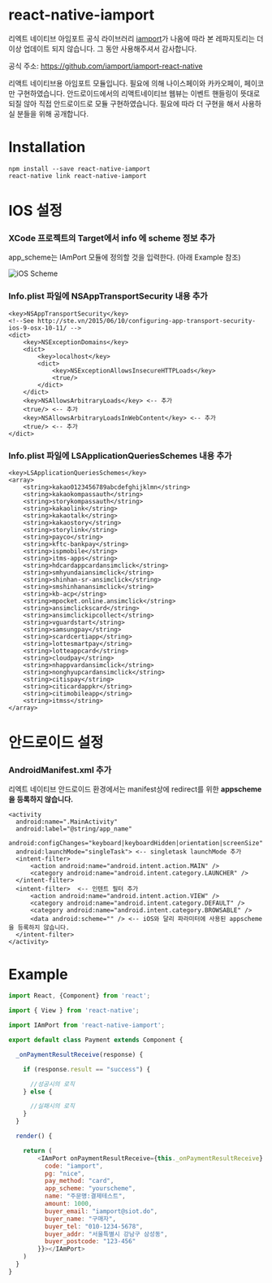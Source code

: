 # react-native-iamport


리엑트 네이티브 아임포트 공식 라이브러리 [iamport](https://github.com/iamport/iamport-react-native)가 나옴에 따라 본 레파지토리는 더 이상 업데이트 되지 않습니다. 
그 동안 사용해주셔서 감사합니다.

공식 주소: https://github.com/iamport/iamport-react-native


리액트 네이티브용 아임포트 모듈입니다. 필요에 의해 나이스페이와 카카오페이, 페이코만 구현하였습니다. 안드로이드에서의 리액트네이티브 웹뷰는 이벤트 핸들링이 뜻대로 되질 않아 직접 안드로이드로 모듈 구현하였습니다. 필요에 따라 더 구현을 해서 사용하실 분들을 위해 공개합니다.

# Installation

```
npm install --save react-native-iamport
react-native link react-native-iamport
```

# IOS 설정

### XCode 프로젝트의 Target에서 info 에 scheme 정보 추가

app_scheme는 IAmPort 모듈에 정의할 것을 입력한다. (아래 Example 참조)

![iOS Scheme](etc/scheme_ios.png)


### Info.plist 파일에 NSAppTransportSecurity 내용 추가

```
<key>NSAppTransportSecurity</key>
<!--See http://ste.vn/2015/06/10/configuring-app-transport-security-ios-9-osx-10-11/ -->
<dict>
	<key>NSExceptionDomains</key>
	<dict>
		<key>localhost</key>
		<dict>
			<key>NSExceptionAllowsInsecureHTTPLoads</key>
			<true/>
		</dict>
	</dict>
	<key>NSAllowsArbitraryLoads</key> <-- 추가
	<true/> <-- 추가
	<key>NSAllowsArbitraryLoadsInWebContent</key> <-- 추가
	<true/> <-- 추가
</dict>
```

### Info.plist 파일에 LSApplicationQueriesSchemes 내용 추가
```
<key>LSApplicationQueriesSchemes</key>
<array>
	<string>kakao0123456789abcdefghijklmn</string>
	<string>kakaokompassauth</string>
	<string>storykompassauth</string>
	<string>kakaolink</string>
	<string>kakaotalk</string>
	<string>kakaostory</string>
	<string>storylink</string>
	<string>payco</string>
	<string>kftc-bankpay</string>
	<string>ispmobile</string>
	<string>itms-apps</string>
	<string>hdcardappcardansimclick</string>
	<string>smhyundaiansimclick</string>
	<string>shinhan-sr-ansimclick</string>
	<string>smshinhanansimclick</string>
	<string>kb-acp</string>
	<string>mpocket.online.ansimclick</string>
	<string>ansimclickscard</string>
	<string>ansimclickipcollect</string>
	<string>vguardstart</string>
	<string>samsungpay</string>
	<string>scardcertiapp</string>
	<string>lottesmartpay</string>
	<string>lotteappcard</string>
	<string>cloudpay</string>
	<string>nhappvardansimclick</string>
	<string>nonghyupcardansimclick</string>
	<string>citispay</string>
	<string>citicardappkr</string>
	<string>citimobileapp</string>
	<string>itmss</string>
</array>
```

# 안드로이드 설정

### AndroidManifest.xml 추가

리엑트 네이티브 안드로이드 환경에서는 manifest상에 redirect를 위한 **appscheme을 등록하지 않습니다.**

```
<activity
  android:name=".MainActivity"
  android:label="@string/app_name"
  android:configChanges="keyboard|keyboardHidden|orientation|screenSize"
  android:launchMode="singleTask"> <-- singletask launchMode 추가
  <intent-filter>
	  <action android:name="android.intent.action.MAIN" />
	  <category android:name="android.intent.category.LAUNCHER" />
  </intent-filter>
  <intent-filter>  <-- 인텐트 필터 추가
	  <action android:name="android.intent.action.VIEW" />
	  <category android:name="android.intent.category.DEFAULT" />
	  <category android:name="android.intent.category.BROWSABLE" />
	  <data android:scheme="" /> <-- iOS와 달리 파라미터에 사용된 appscheme을 등록하지 않습니다.
  </intent-filter>
</activity>
```

# Example

```javascript
import React, {Component} from 'react';

import { View } from 'react-native';

import IAmPort from 'react-native-iamport';

export default class Payment extends Component {

  _onPaymentResultReceive(response) {

    if (response.result == "success") {

	  //성공시의 로직
    } else {

      //실패시의 로직
    }
  }

  render() {

    return (
		<IAmPort onPaymentResultReceive={this._onPaymentResultReceive} params={{
	      code: "iamport",
		  pg: "nice",
	      pay_method: "card",
	      app_scheme: "yourscheme",
	      name: "주문명:결제테스트",
	      amount: 1000,
	      buyer_email: "iamport@siot.do",
	      buyer_name: "구매자",
	      buyer_tel: "010-1234-5678",
	      buyer_addr: "서울특별시 강남구 삼성동",
	      buyer_postcode: "123-456"
	    }}></IAmPort>
    )
  }
}
```
